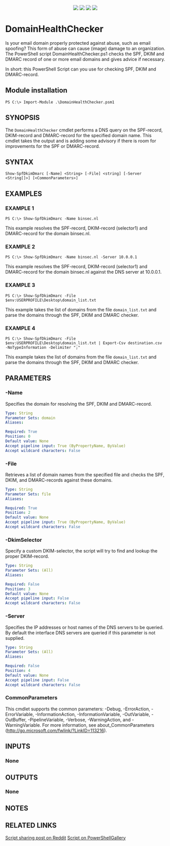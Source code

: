 <p align="center">
  <a href="https://www.powershellgallery.com/packages/DomainHealthChecker/"><img src="https://img.shields.io/powershellgallery/v/DomainHealthChecker"></a>
  <a href="https://www.powershellgallery.com/packages/DomainHealthChecker/"><img src="https://img.shields.io/badge/platform-windows-green"></a>
  <a href="https://www.powershellgallery.com/packages/DomainHealthChecker/"><img src="https://img.shields.io/github/languages/code-size/t13nn3s/domainhealthchecker"></a>
  <a href="https://www.powershellgallery.com/packages/DomainHealthChecker/"><img src="https://img.shields.io/powershellgallery/dt/DomainHealthChecker"></a>
</p>

<p align="center">
  </p>
  
# DomainHealthChecker
Is your email domain properly protected against abuse, such as email spoofing? This form of abuse can cause (image) damage to an organization. The PowerShell script DomainHealthChecker.ps1 checks the SPF, DKIM and DMARC record of one or more email domains and gives advice if necessary. 

In short: this PowerShell Script can you use for checking SPF, DKIM and DMARC-record.

## Module installation

```
PS C:\> Import-Module .\DomainHealthChecker.psm1
```


## SYNOPSIS
The `DomainHealthChecker` cmdlet performs a DNS query on the SPF-record, DKIM-record and DMARC-record for the specified domain name. This cmdlet takes the output and is adding some advisory if there is room for improvements for the SPF or DMARC-record.

## SYNTAX

```
Show-SpfDkimDmarc [-Name] <String> [-File] <string] [-Server <String[]>] [<CommonParameters>]
```
## EXAMPLES

### EXAMPLE 1
```
PS C:\> Show-SpfDkimDmarc -Name binsec.nl
```
This example resolves the SPF-record, DKIM-record (selector1) and DMARC-record for the domain binsec.nl.

### EXAMPLE 2
```
PS C:\> Show-SpfDkimDmarc -Name binsec.nl -Server 10.0.0.1
```
This example resolves the SPF-record, DKIM-record (selector1) and DMARC-record for the domain binsec.nl against the DNS server at 10.0.0.1.

### EXAMPLE 3
```
PS C:\> Show-SpfDkimDmarc -File $env:USERPROFILE\Desktop\domain_list.txt
```

This example takes the list of domains from the file `domain_list.txt` and parse the domains through the SPF, DKIM and DMARC checker. 

### EXAMPLE 4
```
PS C:\> Show-SpfDkimDmarc -File $env:USERPROFILE\Desktop\domain_list.txt | Export-Csv destination.csv -NoTypeInformation -Delimiter ";"
```

This example takes the list of domains from the file `domain_list.txt` and parse the domains through the SPF, DKIM and DMARC checker. 

## PARAMETERS


### -Name
Specifies the domain for resolving the SPF, DKIM and DMARC-record.

```yaml
Type: String
Parameter Sets: domain
Aliases: 

Required: True
Position: 0
Default value: None
Accept pipeline input: True (ByPropertyName, ByValue)
Accept wildcard characters: False
```
### -File
Retrieves a list of domain names from the specified file and checks the SPF, DKIM, and DMARC-records against these domains.

```yaml
Type: String
Parameter Sets: file
Aliases: 

Required: True
Position: 2
Default value: None
Accept pipeline input: True (ByPropertyName, ByValue)
Accept wildcard characters: False
```

### -DkimSelector
Specify a custom DKIM-selector, the script will try to find and lookup the proper DKIM-record.

```yaml
Type: String
Parameter Sets: (All)
Aliases: 

Required: False
Position: 3
Default value: None
Accept pipeline input: False
Accept wildcard characters: False
```

### -Server
Specifies the IP addresses or host names of the DNS servers to be queried.
By default the interface DNS servers are queried if this parameter is not supplied.

```yaml
Type: String
Parameter Sets: (All)
Aliases: 

Required: False
Position: 4
Default value: None
Accept pipeline input: False
Accept wildcard characters: False
```

### CommonParameters
This cmdlet supports the common parameters: -Debug, -ErrorAction, -ErrorVariable, -InformationAction, -InformationVariable, -OutVariable, -OutBuffer, -PipelineVariable, -Verbose, -WarningAction, and -WarningVariable. For more information, see about_CommonParameters (http://go.microsoft.com/fwlink/?LinkID=113216).

## INPUTS

### None

## OUTPUTS

### None

## NOTES

## RELATED LINKS

[Script sharing post on Reddit](https://www.reddit.com/r/PowerShell/comments/occgr2/powershell_script_for_checking_spf_dkim_and_dmarc/)
[Script on PowerShellGallery](https://www.powershellgallery.com/packages/DomainHealthChecker/)
